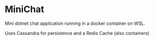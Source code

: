 # MiniChat

Mini dotnet chat application running in a docker container on WSL.

Uses Cassandra for persistence and a Redis Cache (also containers)